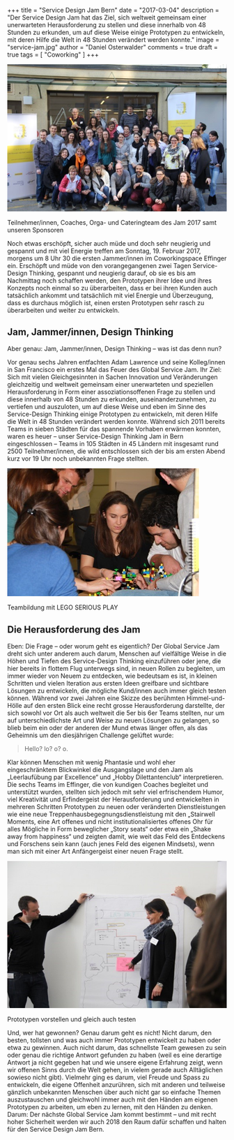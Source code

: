 +++
title = "Service Design Jam Bern"
date = "2017-03-04"
description = "Der Service Design Jam hat das Ziel, sich weltweit gemeinsam einer unerwarteten Herausforderung zu stellen und diese innerhalb von 48 Stunden zu erkunden, um auf diese Weise einige Prototypen zu entwickeln, mit deren Hilfe die Welt in 48 Stunden verändert werden konnte."
image = "service-jam.jpg"
author = "Daniel Osterwalder"
comments = true
draft = true
tags = [ "Coworking" ]
+++

![Service Jam](service-jam.jpg)

<p class="image-caption">
  Teilnehmer/innen, Coaches, Orga- und Cateringteam des Jam 2017 samt unseren Sponsoren
</p>

Noch etwas erschöpft, sicher auch müde und doch sehr neugierig und gespannt und mit viel Energie treffen am Sonntag, 19. Februar 2017, morgens um 8 Uhr 30 die ersten Jammer/innen im Coworkingspace Effinger ein. Erschöpft und müde von den vorangegangenen zwei Tagen Service-Design Thinking, gespannt und neugierig darauf, ob sie es bis am Nachmittag noch schaffen werden, den Prototypen ihrer Idee und ihres Konzepts noch einmal so zu überarbeiten, dass er bei ihren Kunden auch tatsächlich ankommt und tatsächlich mit viel Energie und Überzeugung, dass es durchaus möglich ist, einen ersten Prototypen sehr rasch zu überarbeiten und weiter zu entwickeln.

## Jam, Jammer/innen, Design Thinking

Aber genau: Jam, Jammer/innen, Design Thinking – was ist das denn nun?

Vor genau sechs Jahren entfachten Adam Lawrence und seine Kolleg/innen in San Francisco ein erstes Mal das Feuer des Global Service Jam. Ihr Ziel: Sich mit vielen Gleichgesinnten in Sachen Innovation und Veränderungen gleichzeitig und weltweit gemeinsam einer unerwarteten und speziellen Herausforderung in Form einer assoziationsoffenen Frage zu stellen und diese innerhalb von 48 Stunden zu  erkunden, auseinanderzunehmen, zu vertiefen und auszuloten, um auf diese Weise und eben im Sinne des Service-Design Thinking einige Prototypen zu entwickeln, mit deren Hilfe die Welt in 48 Stunden verändert werden konnte. Während sich 2011 bereits Teams in sieben Städten für das spannende Vorhaben erwärmen konnten, waren es heuer – unser Service-Design Thinking Jam in Bern eingeschlossen – Teams in 105 Städten in 45 Ländern mit insgesamt rund 2500 Teilnehmer/innen, die wild entschlossen sich der bis am ersten Abend kurz vor 19 Uhr noch unbekannten Frage stellten.

![LEGO Serious Play](lego-serious-play.jpg)

<p class="image-caption">
  Teambildung mit LEGO SERIOUS PLAY
</p>


## Die Herausforderung des Jam

Eben: Die Frage – oder worum geht es eigentlich? Der Global Service Jam dreht sich unter anderem auch darum, Menschen auf vielfältige Weise in die Höhen und Tiefen des Service-Design Thinking einzuführen oder jene, die hier bereits in flottem Flug unterwegs sind, in neuen Rollen zu begleiten, um immer wieder von Neuem zu entdecken, wie bedeutsam es ist, in kleinen Schritten und vielen Iteration aus ersten Ideen greifbare und sichtbare Lösungen zu entwickeln, die mögliche Kund/innen auch immer gleich testen können.
Während vor zwei Jahren eine Skizze des berühmten Himmel-und-Hölle auf den ersten Blick eine recht grosse Herausforderung darstellte, der sich sowohl vor Ort als auch weltweit die 5er bis 6er Teams stellten, nur um auf unterschiedlichste Art und Weise zu neuen Lösungen zu gelangen, so blieb beim ein oder der anderen der Mund etwas länger offen, als das Geheimnis um den diesjährigen Challenge gelüftet wurde:

> Hello? lo? o? o.

Klar können Menschen mit wenig Phantasie und wohl eher eingeschränktem Blickwinkel die Ausgangslage und den Jam als „Leerlaufübung par Excellence“ und „Hobby Dilettantenclub“ interpretieren. Die sechs Teams im Effinger, die von kundigen Coaches begleitet und unterstützt wurden, stellten sich jedoch mit sehr viel erfrischendem Humor, viel Kreativität und Erfindergeist der Herausforderung und entwickelten in mehreren Schritten Prototypen zu neuen oder veränderten Dienstleistungen wie eine neue Treppenhausbegegnungsdienstleistung mit den „Stairwell Moments, eine Art offenes und nicht institutionalisiertes offenes Ohr für alles Mögliche in Form beweglicher „Story seats“ oder etwa ein „Shake away from happiness“ und zeigten damit, wie weit das Feld des Entdeckens und Forschens sein kann (auch jenes Feld des eigenen Mindsets), wenn man sich mit einer Art Anfängergeist einer neuen Frage stellt.

![Prototypen Testen](prototypen-testen.jpg)

<p class="image-caption">
  Prototypen vorstellen und gleich auch testen
</p>


Und, wer hat gewonnen? Genau darum geht es nicht! Nicht darum, den besten, tollsten und was auch immer Prototypen entwickelt zu haben oder etwa zu gewinnen. Auch nicht darum, das schnellste Team gewesen zu sein oder genau die richtige Antwort gefunden zu haben (weil es eine derartige Antwort ja nicht gegeben hat und wie unsere eigene Erfahrung zeigt, wenn wir offenen Sinns durch die Welt gehen, in vielem gerade auch Alltäglichen sowieso nicht gibt). Vielmehr ging es darum, viel Freude und Spass zu entwickeln, die eigene Offenheit anzurühren, sich mit anderen und teilweise gänzlich unbekannten Menschen über auch nicht gar so einfache Themen auszustauschen und gleichwohl immer auch mit den Händen am eigenen Prototypen zu arbeiten, um eben zu lernen, mit den Händen zu denken. Darum: Der nächste Global Service Jam kommt bestimmt – und mit recht hoher Sicherheit werden wir auch 2018 den Raum dafür schaffen und halten für den Service Design Jam Bern.
